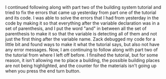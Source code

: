 I continued following along with part two of the building system tutorial and tried to fix the errors that came up yesterday from part one of the tutorial and its code. I was able to solve the errors that I had from yesterday in the code by making it so that everything after the variable declaration was in a set of parenthesis, and I put the word "and" in between all the set of parenthesis to make it so that the variable is detecting all of them and not just the first thing after the variable name. Zack debugged my code for a little bit and found ways to make it what the tutorial says, but also not have any error messages. Now, I am continuing to follow along with part two of the tutorial from where I left off before. I finsihed the tutorial, but for some reason, it isn't allowing me to place a building, the possible building places are not being highlighted, and the counter for the materials isn't going up when you press the end turn button.
